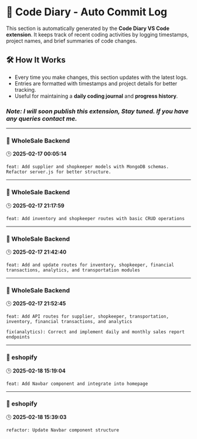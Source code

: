 # 📜 Code Diary - Auto Commit Log  

This section is automatically generated by the **Code Diary VS Code extension**. It keeps track of recent coding activities by logging timestamps, project names, and brief summaries of code changes.  

## 🛠 How It Works  
- Every time you make changes, this section updates with the latest logs.  
- Entries are formatted with timestamps and project details for better tracking.  
- Useful for maintaining a **daily coding journal** and **progress history**.
### *Note: I will soon publish this extension, Stay tuned. If you have any queries contact me.*

---

### **📌 WholeSale Backend**
🕒 **2025-02-17 00:05:14**

```
feat: Add supplier and shopkeeper models with MongoDB schemas. Refactor server.js for better structure.
```


---

### **📌 WholeSale Backend**
🕒 **2025-02-17 21:17:59**

```
feat: Add inventory and shopkeeper routes with basic CRUD operations
```


---

### **📌 WholeSale Backend**
🕒 **2025-02-17 21:42:40**

```
feat: Add and update routes for inventory, shopkeeper, financial transactions, analytics, and transportation modules
```


---

### **📌 WholeSale Backend**
🕒 **2025-02-17 21:52:45**

```
feat: Add API routes for supplier, shopkeeper, transportation, inventory, financial transactions, and analytics

fix(analytics): Correct and implement daily and monthly sales report endpoints
```


---

### **📌 eshopify**
🕒 **2025-02-18 15:19:04**

```
feat: Add Navbar component and integrate into homepage
```


---

### **📌 eshopify**
🕒 **2025-02-18 15:39:03**

```
refactor: Update Navbar component structure
```

